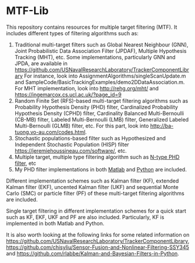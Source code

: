 # MTF-Lib
This repository contains resources for multiple target filtering (MTF). It includes different types of filtering algorithms such as:
1. Traditional multi-target filters such as Global Nearest Neighbour (GNN), Joint Probabilistic Data Association Filter (JPDAF), Multiple Hypothesis Tracking (MHT), etc. Some implementations, particularly GNN and JPDA,  are available in https://github.com/USNavalResearchLaboratory/TrackerComponentLibrary For instance, look into AssignmentAlgorithms/singleScanUpdate.m and SampleCode/BasicTrackingExamples/demo2DDataAssociation.m. For MHT implementation, look into http://rehg.org/mht/ and https://ingemarcox.cs.ucl.ac.uk/?page_id=9
2. Random Finite Set (RFS)-based multi-target filtering algorithms such as Probability Hypothesis Density (PHD) filter, Cardinalized Probability Hypothesis Density (CPHD) filter, Cardinality Balanced Multi-Bernoulli (CB-MB) filter, Labeled Multi-Bernoulli (LMB) filter, Generalized Labeled Multi-Bernoulli (GLMB) filter, etc. For this part, look into http://ba-tuong.vo-au.com/codes.html.
3. Stochastic populations-based filter such as Hypothesized and Independent Stochastic Population (HISP) filter https://jeremiehoussineau.com/software/, etc.
4. Multiple target, multiple type filtering algorithm such as [N-type PHD filter](https://github.com/nathanlem1/MTF-Lib/tree/master/N-type-PHD-Filter/N-type-GM-PHD-Filter), etc
5. My PHD filter implementations in both [Matlab](https://github.com/nathanlem1/MTF-Lib/tree/master/GM-PHD-Filter/GM-PHD-Filter-Matlab) and [Python](https://github.com/nathanlem1/MTF-Lib/tree/master/GM-PHD-Filter/GM-PHD-Filter-Python) are included.

Different implementation schemes such as Kalman filter (KF), extended Kalman filter (EKF), uncented Kalman filter (UKF) and  sequential Monte Carlo (SMC) or particle filter (PF) of these multi-target filtering algorithms are included.  

Single target filtering in different implementation schemes for a quick start such as KF, EKF, UKF and  PF are also included. Particularly, KF is implemented in both Matlab and Python.

It is also worth looking at the following links for some related information on https://github.com/USNavalResearchLaboratory/TrackerComponentLibrary, https://github.com/chisyliu/Sensor-Fusion-and-Nonlinear-Filtering-SSY345 and https://github.com/rlabbe/Kalman-and-Bayesian-Filters-in-Python.
